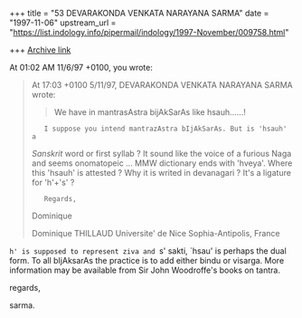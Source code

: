 +++
title = "53 DEVARAKONDA VENKATA NARAYANA SARMA"
date = "1997-11-06"
upstream_url = "https://list.indology.info/pipermail/indology/1997-November/009758.html"

+++
[Archive link](https://list.indology.info/pipermail/indology/1997-November/009758.html)

At 01:02 AM 11/6/97 +0100, you wrote:
>At 17:03 +0100 5/11/97, DEVARAKONDA VENKATA NARAYANA SARMA wrote:
>
>>
>>We have in mantrasAstra bijAkSarAs like hsauh......!
>
>        I suppose you intend mantrazAstra bIjAkSarAs. But is 'hsauh' a
>*Sanskrit* word or first syllab ?  It sound like the voice of a furious
>Naga and seems onomatopeic ...
>        MMW dictionary ends with 'hveya'. Where this 'hsauh' is attested ?
>Why it is writed in devanagari ? It's a ligature for 'h'+'s' ?
>
>        Regards,
>Dominique
>
>Dominique THILLAUD
>Universite' de Nice Sophia-Antipolis, France
>
>

`h' is supposed to represent ziva and `s' sakti, `hsau' is perhaps the dual
form. To all bIjAksarAs the practice is to add either bindu or visarga.
More information may be available from Sir John Woodroffe's books on tantra.

regards,

sarma.



